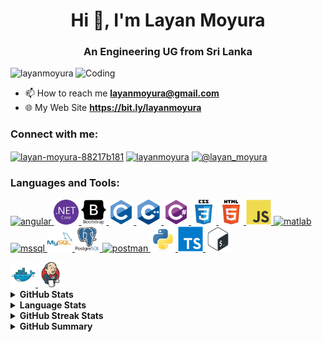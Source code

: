 <h1 align="center">Hi 👋, I'm Layan Moyura</h1>
<h3 align="center">An Engineering UG from Sri Lanka</h3>

<img align="right" alt="Coding" width="400" src="https://www.bing.com/th/id/OGC.cd37fa49c983ac905df0016fd5b6a2ee?pid=1.7&rurl=https%3a%2f%2fmedia1.tenor.com%2fimages%2fcd37fa49c983ac905df0016fd5b6a2ee%2ftenor.gif%3fitemid%3d13165216&ehk=Szn3exzIoE0F6zOhWJ1exjRH0yvH08MZaIdxmi8iiDQ%3d"/>

<p align="left"> <img src="https://komarev.com/ghpvc/?username=layanmoyura&label=Profile%20views&color=0e75b6&style=flat" alt="layanmoyura" /> </p>

- 📫 How to reach me **layanmoyura@gmail.com**
- 🌐 My Web Site     **https://bit.ly/layanmoyura**

<h3 align="left">Connect with me:</h3>
<p align="left">
<a href="https://linkedin.com/in/layan-moyura-88217b181" target="blank"><img align="center" src="https://raw.githubusercontent.com/rahuldkjain/github-profile-readme-generator/master/src/images/icons/Social/linked-in-alt.svg" alt="layan-moyura-88217b181" height="30" width="40" /></a>
<a href="https://fb.com/layanmoyura" target="blank"><img align="center" src="https://raw.githubusercontent.com/rahuldkjain/github-profile-readme-generator/master/src/images/icons/Social/facebook.svg" alt="layanmoyura" height="30" width="40" /></a>
<a href="https://www.hackerearth.com/@layan_moyura" target="blank"><img align="center" src="https://raw.githubusercontent.com/rahuldkjain/github-profile-readme-generator/master/src/images/icons/Social/hackerearth.svg" alt="@layan_moyura" height="30" width="40" /></a>
</p>

<h3 align="left">Languages and Tools:</h3>
<p align="left"> <a href="https://angular.io" target="_blank" rel="noreferrer"> <img src="https://angular.io/assets/images/logos/angular/angular.svg" alt="angular" width="40" height="40"/> </a> <a href="https://dotnet.microsoft.com/" target="_blank" rel="noreferrer">
    <img src="https://raw.githubusercontent.com/devicons/devicon/master/icons/dotnetcore/dotnetcore-original.svg" alt=".NET" width="40" height="40"/>
  </a> <a href="https://getbootstrap.com" target="_blank" rel="noreferrer"> <img src="https://raw.githubusercontent.com/devicons/devicon/master/icons/bootstrap/bootstrap-plain-wordmark.svg" alt="bootstrap" width="40" height="40"/> </a> <a href="https://www.cprogramming.com/" target="_blank" rel="noreferrer"> <img src="https://raw.githubusercontent.com/devicons/devicon/master/icons/c/c-original.svg" alt="c" width="40" height="40"/> </a> <a href="https://www.w3schools.com/cpp/" target="_blank" rel="noreferrer"> <img src="https://raw.githubusercontent.com/devicons/devicon/master/icons/cplusplus/cplusplus-original.svg" alt="cplusplus" width="40" height="40"/> </a> <a href="https://www.w3schools.com/cs/" target="_blank" rel="noreferrer"> <img src="https://raw.githubusercontent.com/devicons/devicon/master/icons/csharp/csharp-original.svg" alt="csharp" width="40" height="40"/> </a> <a href="https://www.w3schools.com/css/" target="_blank" rel="noreferrer"> <img src="https://raw.githubusercontent.com/devicons/devicon/master/icons/css3/css3-original-wordmark.svg" alt="css3" width="40" height="40"/> </a> <a href="https://www.w3.org/html/" target="_blank" rel="noreferrer"> <img src="https://raw.githubusercontent.com/devicons/devicon/master/icons/html5/html5-original-wordmark.svg" alt="html5" width="40" height="40"/> </a> <a href="https://developer.mozilla.org/en-US/docs/Web/JavaScript" target="_blank" rel="noreferrer"> <img src="https://raw.githubusercontent.com/devicons/devicon/master/icons/javascript/javascript-original.svg" alt="javascript" width="40" height="40"/> </a> <a href="https://www.mathworks.com/" target="_blank" rel="noreferrer"> <img src="https://upload.wikimedia.org/wikipedia/commons/2/21/Matlab_Logo.png" alt="matlab" width="40" height="40"/> </a> <a href="https://www.microsoft.com/en-us/sql-server" target="_blank" rel="noreferrer"> <img src="https://www.svgrepo.com/show/303229/microsoft-sql-server-logo.svg" alt="mssql" width="40" height="40"/> </a> <a href="https://www.mysql.com/" target="_blank" rel="noreferrer"> <img src="https://raw.githubusercontent.com/devicons/devicon/master/icons/mysql/mysql-original-wordmark.svg" alt="mysql" width="40" height="40"/> </a> <a href="https://www.postgresql.org" target="_blank" rel="noreferrer"> <img src="https://raw.githubusercontent.com/devicons/devicon/master/icons/postgresql/postgresql-original-wordmark.svg" alt="postgresql" width="40" height="40"/> </a> <a href="https://postman.com" target="_blank" rel="noreferrer"> <img src="https://www.vectorlogo.zone/logos/getpostman/getpostman-icon.svg" alt="postman" width="40" height="40"/> </a> <a href="https://www.python.org" target="_blank" rel="noreferrer"> <img src="https://raw.githubusercontent.com/devicons/devicon/master/icons/python/python-original.svg" alt="python" width="40" height="40"/> </a> <a href="https://www.typescriptlang.org/" target="_blank" rel="noreferrer"> <img src="https://raw.githubusercontent.com/devicons/devicon/master/icons/typescript/typescript-original.svg" alt="typescript" width="40" height="40"/> </a>
<a href="https://www.gnu.org/software/bash/" target="_blank" rel="noreferrer"> <img src="https://raw.githubusercontent.com/devicons/devicon/master/icons/bash/bash-original.svg" alt="bash" width="40" height="40"/> </a>
</p>
<a href="https://www.docker.com" target="_blank" rel="noreferrer"> <img src="https://raw.githubusercontent.com/devicons/devicon/master/icons/docker/docker-original.svg" alt="docker" width="40" height="40"/> </a>
<a href="https://jenkins.io" target="_blank" rel="noreferrer"> <img src="https://raw.githubusercontent.com/devicons/devicon/master/icons/jenkins/jenkins-original.svg" alt="jenkins" width="40" height="40"/> </a>

<details>
  <summary><strong>GitHub Stats</strong></summary>
  <p><img align="center" src="https://github-readme-stats.vercel.app/api?username=layanmoyura&show_icons=true&locale=en&theme=radical" alt="layanmoyura" /></p>
</details>

<details>
  <summary><strong>Language Stats</strong></summary>
  <p><img align="center" src="https://github-readme-stats.vercel.app/api/top-langs?username=layanmoyura&show_icons=true&locale=en&layout=compact&theme=radical" alt="layanmoyura" /></p>
</details>

<details>
  <summary><strong>GitHub Streak Stats</strong></summary>
  <p><img align="center" src="https://github-readme-streak-stats.herokuapp.com/?user=layanmoyura&theme=radical" alt="layanmoyura" /></p>
</details>

<details>
<summary><strong>GitHub Summary</strong></summary>
<p >
    <img align="center" src="https://github-profile-summary-cards.vercel.app/api/cards/profile-details?username=layanmoyura&theme=radical" alt="layanmoyura"/>
</p>
</details>
